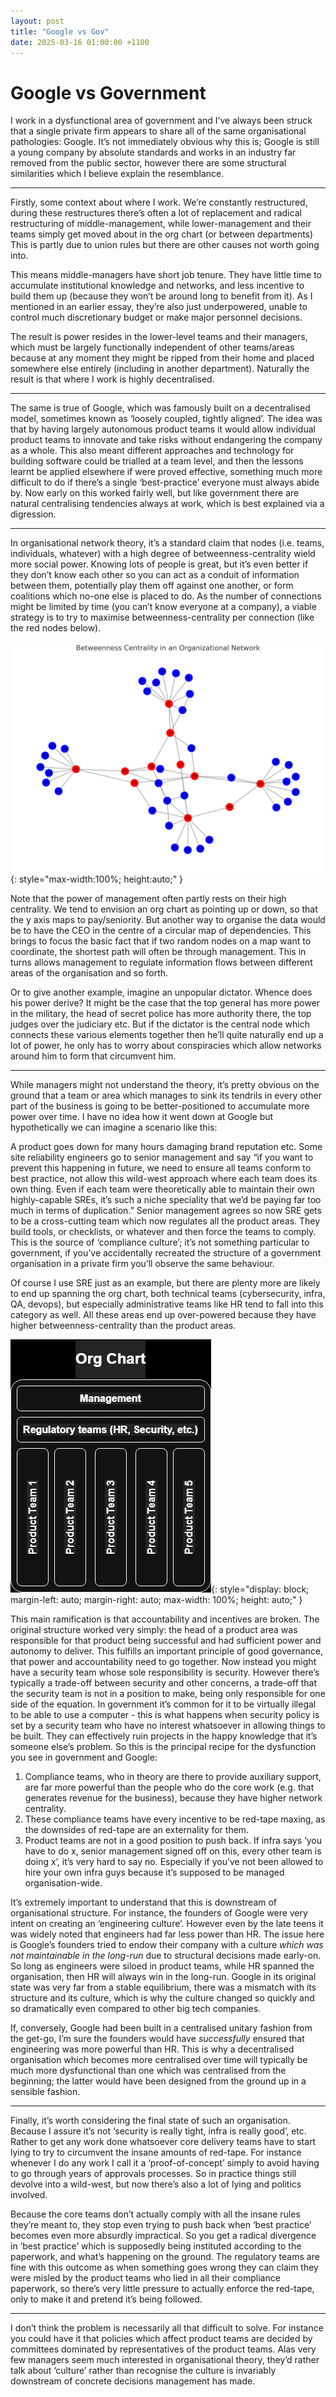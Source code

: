 ```yaml
---
layout: post
title: "Google vs Gov"
date: 2025-03-16 01:00:00 +1100
---
```


# Google vs Government

I work in a dysfunctional area of government and I’ve always been struck that a single private firm appears to share all of the same organisational pathologies: Google. It’s not immediately obvious why this is; Google is still a young company by absolute standards and works in an industry far removed from the public sector, however there are some structural similarities which I believe explain the resemblance. 

***

Firstly, some context about where I work. We’re constantly restructured, during these restructures there’s often a lot of replacement and radical restructuring of middle-management, while lower-management and their teams simply get moved about in the org chart (or between departments) This is partly due to union rules but there are other causes not worth going into. 

This means middle-managers have short job tenure. They have little time to accumulate institutional knowledge and networks, and less incentive to build them up (because they won’t be around long to benefit from it). As I mentioned in an earlier essay, they’re also just underpowered, unable to control much discretionary budget or make major personnel decisions. 

The result is power resides in the lower-level teams and their managers, which must be largely functionally independent of other teams/areas because at any moment they might be ripped from their home and placed somewhere else entirely (including in another department). Naturally the result is that where I work is highly decentralised. 

***

The same is true of Google, which was famously built on a decentralised model, sometimes known as ‘loosely coupled, tightly aligned’. The idea was that by having largely autonomous product teams it would allow individual product teams to innovate and take risks without endangering the company as a whole. This also meant different approaches and technology for building software could be trialled at a team level, and then the lessons learnt be applied elsewhere if were proved effective, something much more difficult to do if there’s a single ‘best-practice’ everyone must always abide by. 
Now early on this worked fairly well, but like government there are natural centralising tendencies always at work, which is best explained via a digression.

*** 

In organisational network theory, it’s a standard claim that nodes (i.e. teams, individuals, whatever) with a high degree of betweenness-centrality wield more social power. Knowing lots of people is great, but it’s even better if they don’t know each other so you can act as a conduit of information between them, potentially play them off against one another, or form coalitions which no-one else is placed to do. As the number of connections might be limited by time (you can’t know everyone at a company), a viable strategy is to try to maximise betweenness-centrality per connection (like the red nodes below).

![Betweenness centrality](/assets/network_v2.png){: style="max-width:100%; height:auto;" }

Note that the power of management often partly rests on their high centrality. We tend to envision an org chart as pointing up or down, so that the y axis maps to pay/seniority. But another way to organise the data would be to have the CEO in the centre of a circular map of dependencies. This brings to focus the basic fact that if two random nodes on a map want to coordinate, the shortest path will often be through management. This in turns allows management to regulate information flows between different areas of the organisation and so forth.

Or to give another example, imagine an unpopular dictator. Whence does his power derive? It might be the case that the top general has more power in the military, the head of secret police has more authority there, the top judges over the judiciary etc. But if the dictator is the central node which connects these various elements together then he’ll quite naturally end up a lot of power, he only has to worry about conspiracies which allow networks around him to form that circumvent him. 

***

While managers might not understand the theory, it’s pretty obvious on the ground that a team or area which manages to sink its tendrils in every other part of the business is going to be better-positioned to accumulate more power over time. I have no idea how it went down at Google but hypothetically we can imagine a scenario like this:

A product goes down for many hours damaging brand reputation etc. Some site reliability engineers go to senior management and say “if you want to prevent this happening in future, we need to ensure all teams conform to best practice, not allow this wild-west approach where each team does its own thing. Even if each team were theoretically able to maintain their own highly-capable SREs, it’s such a niche speciality that we’d be paying far too much in terms of duplication.” Senior management agrees so now SRE gets to be a cross-cutting team which now regulates all the product areas. They build tools, or checklists, or whatever and then force the teams to comply. This is the source of ‘compliance culture’; it’s not something particular to government, if you’ve accidentally recreated the structure of a government organisation in a private firm you’ll observe the same behaviour.

Of course I use SRE just as an example, but there are plenty more are likely to end up spanning the org chart, both technical teams (cybersecurity, infra, QA, devops), but especially administrative teams like HR tend to fall into this category as well. All these areas end up over-powered because they have higher betweenness-centrality than the product areas.

![Org chart](/assets/org_v2.png){: style="display: block; margin-left: auto; margin-right: auto; max-width: 100%; height: auto;" }

This main ramification is that accountability and incentives are broken. The original structure worked very simply: the head of a product area was responsible for that product being successful and had sufficient power and autonomy to deliver. This fulfills an important principle of good governance, that power and accountability need to go together.
Now instead you might have a security team whose sole responsibility is security. However there’s typically a trade-off between security and other concerns, a trade-off that the security team is not in a position to make, being only responsible for one side of the equation. In government it’s common for it to be virtually illegal to be able to use a computer - this is what happens when security policy is set by a security team who have no interest whatsoever in allowing things to be built. They can effectively ruin projects in the happy knowledge that it’s someone else’s problem.
So this is the principal recipe for the dysfunction you see in government and Google:

1.	Compliance teams, who in theory are there to provide auxiliary support, are far more powerful than the people who do the core work (e.g. that generates revenue for the business), because they have higher network centrality. 
2.	These compliance teams have every incentive to be red-tape maxing, as the downsides of red-tape are an externality for them. 
3.	Product teams are not in a good position to push back. If infra says ‘you have to do x, senior management signed off on this, every other team is doing x’, it’s very hard to say no. Especially if you’ve not been allowed to hire your own infra guys because it’s supposed to be managed organisation-wide.

It’s extremely important to understand that this is downstream of organisational structure. For instance, the founders of Google were very intent on creating an ‘engineering culture’. However even by the late teens it was widely noted that engineers had far less power than HR. The issue here is Google’s founders tried to endow their company with a culture *which was not maintainable in the long-run* due to structural decisions made early-on. So long as engineers were siloed in product teams, while HR spanned the organisation, then HR will always win in the long-run. Google in its original state was very far from a stable equilibrium, there was a mismatch with its structure and its culture, which is why the culture changed so quickly and so dramatically even compared to other big tech companies.  

If, conversely, Google had been built in a centralised unitary fashion from the get-go, I’m sure the founders would have *successfully* ensured that engineering was more powerful than HR. This is why a decentralised organisation which becomes more centralised over time will typically be much more dysfunctional than one which was centralised from the beginning; the latter would have been designed from the ground up in a sensible fashion. 

*** 

Finally, it’s worth considering the final state of such an organisation. Because I assure it’s not ‘security is really tight, infra is really good’, etc. Rather to get any work done whatsoever core delivery teams have to start lying to try to circumvent the insane amounts of red-tape. For instance whenever I do any work I call it a ‘proof-of-concept’ simply to avoid having to go through years of approvals processes. So in practice things still devolve into a wild-west, but now there’s also a lot of lying and politics involved. 

Because the core teams don’t actually comply with all the insane rules they’re meant to, they stop even trying to push back when ‘best practice’ becomes even more absurdly impractical. So you get a radical divergence in ‘best practice’ which is supposedly being instituted according to the paperwork, and what’s happening on the ground. The regulatory teams are fine with this outcome as when something goes wrong they can claim they were misled by the product teams who lied in all their compliance paperwork, so there’s very little pressure to actually enforce the red-tape, only to make it and pretend it’s being followed.  

***

I don’t think the problem is necessarily all that difficult to solve. For instance you could have it that policies which affect product teams are decided by committees dominated by representatives of the product teams. Alas very few managers seem much interested in organisational theory, they’d rather talk about ‘culture’ rather than recognise the culture is invariably downstream of concrete decisions management has made. 
